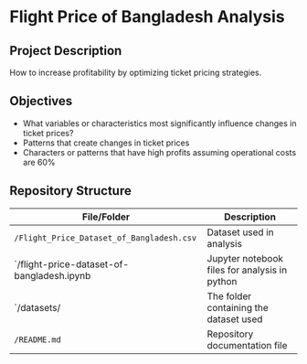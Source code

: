 # Flight Price of Bangladesh Analysis

## Project Description
How to increase profitability by optimizing ticket pricing strategies.

## Objectives
- What variables or characteristics most significantly influence changes in ticket prices?
- Patterns that create changes in ticket prices
- Characters or patterns that have high profits assuming operational costs are 60%

## Repository Structure
| File/Folder                                | Description                                   |
|--------------------------------------------|-----------------------------------------------|
| `/Flight_Price_Dataset_of_Bangladesh.csv`  | Dataset used in analysis                      |
| `/flight-price-dataset-of-bangladesh.ipynb | Jupyter notebook files for analysis in python |
| `/datasets/                                | The folder containing the dataset used        |
| `/README.md`                               | Repository documentation file                 |
